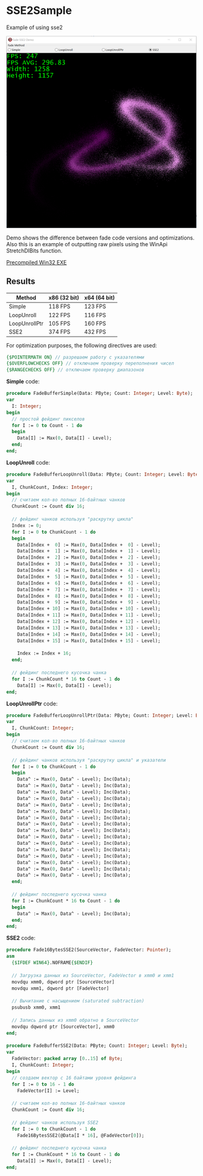 # SSE2Sample
Example of using sse2

![scr](scr.png)

Demo shows the difference between fade code versions and optimizations.  
Also this is an example of outputting raw pixels using the WinApi StretchDIBits function.  

[Precompiled Win32 EXE](https://github.com/turborium/SSE2Sample/raw/main/SSE2Sample.exe)

## Results
Method | x86 (32 bit)  | x64 (64 bit) |
------ | ------------- | ------------- |
Simple | 118 FPS  | 123 FPS  |
LoopUnroll | 122 FPS  | 116 FPS  |
LoopUnrollPtr | 105 FPS | 160 FPS  |
SSE2 | 374 FPS  | 432 FPS |

For optimization purposes, the following directives are used:
```Pascal
{$POINTERMATH ON} // разрешаем работу с указателями
{$OVERFLOWCHECKS OFF} // отключаем проверку переполнения чисел
{$RANGECHECKS OFF} // отключаем проверку диапазонов
```

**Simple** code:
```Pascal
procedure FadeBufferSimple(Data: PByte; Count: Integer; Level: Byte);
var
  I: Integer;
begin
  // простой фейдинг пикселов
  for I := 0 to Count - 1 do
  begin
    Data[I] := Max(0, Data[I] - Level);
  end;
end;
```

**LoopUnroll** code:
```Pascal
procedure FadeBufferLoopUnroll(Data: PByte; Count: Integer; Level: Byte);
var
  I, ChunkCount, Index: Integer;
begin
  // считаем кол-во полных 16-байтных чанков
  ChunkCount := Count div 16;

  // фейдинг чанков используя "раскрутку цикла"
  Index := 0;
  for I := 0 to ChunkCount - 1 do
  begin
    Data[Index +  0] := Max(0, Data[Index +  0] - Level);
    Data[Index +  1] := Max(0, Data[Index +  1] - Level);
    Data[Index +  2] := Max(0, Data[Index +  2] - Level);
    Data[Index +  3] := Max(0, Data[Index +  3] - Level);
    Data[Index +  4] := Max(0, Data[Index +  4] - Level);
    Data[Index +  5] := Max(0, Data[Index +  5] - Level);
    Data[Index +  6] := Max(0, Data[Index +  6] - Level);
    Data[Index +  7] := Max(0, Data[Index +  7] - Level);
    Data[Index +  8] := Max(0, Data[Index +  8] - Level);
    Data[Index +  9] := Max(0, Data[Index +  9] - Level);
    Data[Index + 10] := Max(0, Data[Index + 10] - Level);
    Data[Index + 11] := Max(0, Data[Index + 11] - Level);
    Data[Index + 12] := Max(0, Data[Index + 12] - Level);
    Data[Index + 13] := Max(0, Data[Index + 13] - Level);
    Data[Index + 14] := Max(0, Data[Index + 14] - Level);
    Data[Index + 15] := Max(0, Data[Index + 15] - Level);

    Index := Index + 16;
  end;

  // фейдинг последнего кусочка чанка
  for I := ChunkCount * 16 to Count - 1 do
    Data[I] := Max(0, Data[I] - Level);
end;
```

**LoopUnrollPtr** code:
```Pascal
procedure FadeBufferLoopUnrollPtr(Data: PByte; Count: Integer; Level: Byte);
var
  I, ChunkCount: Integer;
begin
  // считаем кол-во полных 16-байтных чанков
  ChunkCount := Count div 16;

  // фейдинг чанков используя "раскрутку цикла" и указатели
  for I := 0 to ChunkCount - 1 do
  begin
    Data^ := Max(0, Data^ - Level); Inc(Data);
    Data^ := Max(0, Data^ - Level); Inc(Data);
    Data^ := Max(0, Data^ - Level); Inc(Data);
    Data^ := Max(0, Data^ - Level); Inc(Data);
    Data^ := Max(0, Data^ - Level); Inc(Data);
    Data^ := Max(0, Data^ - Level); Inc(Data);
    Data^ := Max(0, Data^ - Level); Inc(Data);
    Data^ := Max(0, Data^ - Level); Inc(Data);
    Data^ := Max(0, Data^ - Level); Inc(Data);
    Data^ := Max(0, Data^ - Level); Inc(Data);
    Data^ := Max(0, Data^ - Level); Inc(Data);
    Data^ := Max(0, Data^ - Level); Inc(Data);
    Data^ := Max(0, Data^ - Level); Inc(Data);
    Data^ := Max(0, Data^ - Level); Inc(Data);
    Data^ := Max(0, Data^ - Level); Inc(Data);
    Data^ := Max(0, Data^ - Level); Inc(Data);
  end;

  // фейдинг последнего кусочка чанка
  for I := ChunkCount * 16 to Count - 1 do
  begin
    Data^ := Max(0, Data^ - Level); Inc(Data);
  end;
end;
```

**SSE2** code:
```Pascal
procedure Fade16BytesSSE2(SourceVector, FadeVector: Pointer);
asm
  {$IFDEF WIN64}.NOFRAME{$ENDIF}

  // Загрузка данных из SourceVector, FadeVector в xmm0 и xmm1
  movdqu xmm0, dqword ptr [SourceVector]
  movdqu xmm1, dqword ptr [FadeVector]

  // Вычитание с насыщением (saturated subtraction)
  psubusb xmm0, xmm1

  // Запись данных из xmm0 обратно в SourceVector
  movdqu dqword ptr [SourceVector], xmm0
end;

procedure FadeBufferSSE2(Data: PByte; Count: Integer; Level: Byte);
var
  FadeVector: packed array [0..15] of Byte;
  I, ChunkCount: Integer;
begin
  // создаем вектор с 16 байтами уровня фейдинга
  for I := 0 to 16 - 1 do
    FadeVector[I] := Level;

  // считаем кол-во полных 16-байтных чанков
  ChunkCount := Count div 16;

  // фейдинг чанков используя SSE2
  for I := 0 to ChunkCount - 1 do
    Fade16BytesSSE2(@Data[I * 16], @FadeVector[0]);

  // фейдинг последнего кусочка чанка
  for I := ChunkCount * 16 to Count - 1 do
    Data[I] := Max(0, Data[I] - Level);
end;
```

